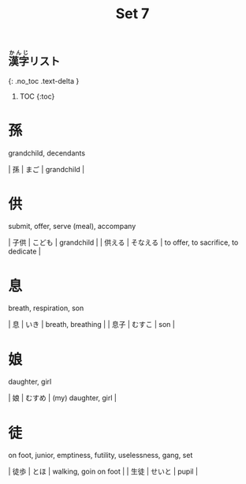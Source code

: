 ﻿---
layout: default
title: Set 7
parent: N3 Kanji List
grand_parent: <ruby>漢字<rt>かんじ</rt></ruby> Kanji
nav_order: 7
---

## <ruby>漢字<rt>かんじ</rt></ruby>リスト
{: .no_toc .text-delta }

1. TOC
{:toc}

# 孫
grandchild, decendants

| 孫  | まご | grandchild |

# 供
submit, offer, serve (meal), accompany

| 子供      | こども    | grandchild                           |
| 供える    | そなえる  | to offer, to sacrifice, to dedicate​  |

# 息
breath, respiration, son

| 息   | いき   | breath, breathing |
| 息子 | むすこ | son               |

# 娘
daughter, girl

| 娘  | むすめ | (my) daughter, girl |

# 徒
on foot, junior, emptiness, futility, uselessness, gang, set

| 徒歩 | とほ   | walking, goin on foot |
| 生徒 | せいと | pupil                 |
